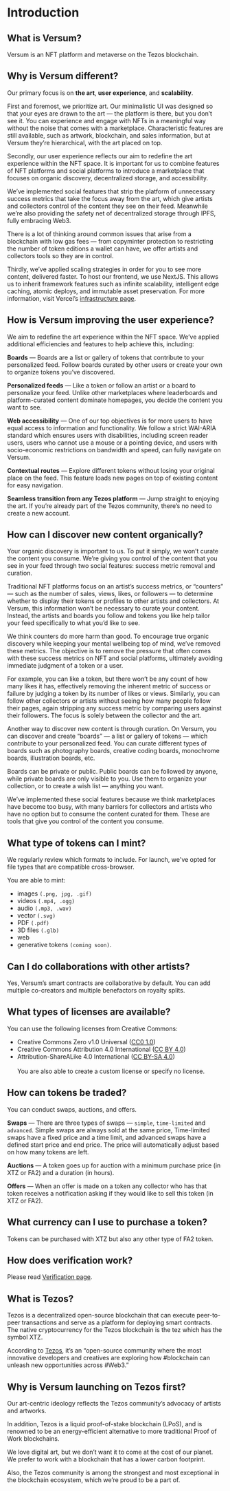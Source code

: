 # Introduction

## What is Versum?

Versum is an NFT platform and metaverse on the Tezos blockchain.

## Why is Versum different?

Our primary focus is on **the art**, **user experience**, and **scalability**.

First and foremost, we prioritize art. Our minimalistic UI was designed so that your eyes are drawn to the art — the platform is there, but you don’t see it. You can experience and engage with NFTs in a meaningful way without the noise that comes with a marketplace. Characteristic features are still available, such as artwork, blockchain, and sales information, but at Versum they’re hierarchical, with the art placed on top.

Secondly, our user experience reflects our aim to redefine the art experience within the NFT space. It is important for us to combine features of NFT platforms and social platforms to introduce a marketplace that focuses on organic discovery, decentralized storage, and accessibility.

We’ve implemented social features that strip the platform of unnecessary success metrics that take the focus away from the art, which give artists and collectors control of the content they see on their feed. Meanwhile we’re also providing the safety net of decentralized storage through IPFS, fully embracing Web3.

There is a lot of thinking around common issues that arise from a blockchain with low gas fees — from copyminter protection to restricting the number of token editions a wallet can have, we offer artists and collectors tools so they are in control.

Thirdly, we’ve applied scaling strategies in order for you to see more content, delivered faster. To host our frontend, we use NextJS. This allows us to inherit framework features such as infinite scalability, intelligent edge caching, atomic deploys, and immutable asset preservation. For more information, visit Vercel’s [infrastructure page](https://vercel.com/features/infrastructure).

## How is Versum improving the user experience?

We aim to redefine the art experience within the NFT space. We’ve applied additional efficiencies and features to help achieve this, including:

**Boards** — Boards are a list or gallery of tokens that contribute to your personalized feed. Follow boards curated by other users or create your own to organize tokens you’ve discovered.<br/>

**Personalized feeds** — Like a token or follow an artist or a board to personalize your feed. Unlike other marketplaces where leaderboards and platform-curated content dominate homepages, you decide the content you want to see.<br/>

**Web accessibility** — One of our top objectives is for more users to have equal access to information and functionality. We follow a strict WAI-ARIA standard which ensures users with disabilities, including screen reader users, users who cannot use a mouse or a pointing device, and users with socio-economic restrictions on bandwidth and speed, can fully navigate on Versum.<br/>

**Contextual routes** — Explore different tokens without losing your original place on the feed. This feature loads new pages on top of existing content for easy navigation.<br/>

**Seamless transition from any Tezos platform** — Jump straight to enjoying the art. If you’re already part of the Tezos community, there’s no need to create a new account.<br/>

## How can I discover new content organically?

Your organic discovery is important to us. To put it simply, we won’t curate the content you consume. We’re giving you control of the content that you see in your feed through two social features: success metric removal and curation.

Traditional NFT platforms focus on an artist’s success metrics, or “counters” — such as the number of sales, views, likes, or followers — to determine whether to display their tokens or profiles to other artists and collectors. At Versum, this information won’t be necessary to curate your content. Instead, the artists and boards you follow and tokens you like help tailor your feed specifically to what you’d like to see.

We think counters do more harm than good. To encourage true organic discovery while keeping your mental wellbeing top of mind, we’ve removed these metrics. The objective is to remove the pressure that often comes with these success metrics on NFT and social platforms, ultimately avoiding immediate judgment of a token or a user.

For example, you can like a token, but there won’t be any count of how many likes it has, effectively removing the inherent metric of success or failure by judging a token by its number of likes or views. Similarly, you can follow other collectors or artists without seeing how many people follow their pages, again stripping any success metric by comparing users against their followers. The focus is solely between the collector and the art.

Another way to discover new content is through curation. On Versum, you can discover and create “boards” — a list or gallery of tokens — which contribute to your personalized feed. You can curate different types of boards such as photography boards, creative coding boards, monochrome boards, illustration boards, etc.

Boards can be private or public. Public boards can be followed by anyone, while private boards are only visible to you. Use them to organize your collection, or to create a wish list — anything you want.

We’ve implemented these social features because we think marketplaces have become too busy, with many barriers for collectors and artists who have no option but to consume the content curated for them. These are tools that give you control of the content you consume.

## What type of tokens can I mint?

We regularly review which formats to include. For launch, we've opted for file types that are compatible cross-browser.

You are able to mint:

- images `(.png, jpg, .gif)`
- videos `(.mp4, .ogg)`
- audio `(.mp3, .wav)`
- vector `(.svg)`
- PDF `(.pdf)`
- 3D files `(.glb)`
- web
- generative tokens `(coming soon)`.

## Can I do collaborations with other artists?

Yes, Versum’s smart contracts are collaborative by default. You can add multiple co-creators and multiple benefactors on royalty splits.

## What types of licenses are available?

You can use the following licenses from Creative Commons:

- Creative Commons Zero v1.0 Universal ([CC0 1.0](https://creativecommons.org/publicdomain/zero/1.0/))
- Creative Commons Attribution 4.0 International ([CC BY 4.0](https://creativecommons.org/licenses/by/4.0/))
- Attribution-ShareALike 4.0 International ([CC BY-SA 4.0](https://creativecommons.org/licenses/by-sa/4.0/))
  <br />
  <br />
  You are also able to create a custom license or specify no license.

## How can tokens be traded?

You can conduct swaps, auctions, and offers.

**Swaps** — There are three types of swaps — `simple`, `time-limited` and `advanced`. Simple swaps are always sold at the same price, Time-limited swaps have a fixed price and a time limit, and advanced swaps have a defined start price and end price. The price will automatically adjust based on how many tokens are left.<br/>

**Auctions** — A token goes up for auction with a minimum purchase price (in XTZ or FA2) and a duration (in hours).<br/>

**Offers** — When an offer is made on a token any collector who has that token receives a notification asking if they would like to sell this token (in XTZ or FA2).<br/>

## What currency can I use to purchase a token?

Tokens can be purchased with XTZ but also any other type of FA2 token.

## How does verification work?

Please read [Verification page](./faq/verification.md).

## What is Tezos?

Tezos is a decentralized open-source blockchain that can execute peer-to-peer transactions and serve as a platform for deploying smart contracts. The native cryptocurrency for the Tezos blockchain is the tez which has the symbol XTZ.

According to [Tezos](https://twitter.com/tezos/status/1475875210339495945?s=12), it’s an “open-source community where the most innovative developers and creatives are exploring how #blockchain can unleash new opportunities across #Web3.”

## Why is Versum launching on Tezos first?

Our art-centric ideology reflects the Tezos community’s advocacy of artists and artworks.

In addition, Tezos is a liquid proof-of-stake blockchain (LPoS), and is renowned to be an energy-efficient alternative to more traditional Proof of Work blockchains.

We love digital art, but we don’t want it to come at the cost of our planet. We prefer to work with a blockchain that has a lower carbon footprint.

Also, the Tezos community is among the strongest and most exceptional in the blockchain ecosystem, which we’re proud to be a part of.
